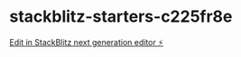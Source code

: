 # stackblitz-starters-c225fr8e

[Edit in StackBlitz next generation editor ⚡️](https://stackblitz.com/~/github.com/himabindumockinterviews/stackblitz-starters-c225fr8e)